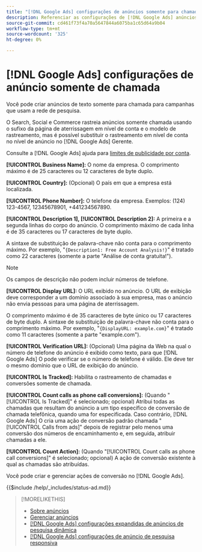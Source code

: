 ```yaml
---
title: "[!DNL Google Ads] configurações de anúncios somente para chamada"
description: Referenciar as configurações de [!DNL Google Ads] anúncios somente para chamada.
source-git-commit: cd461f73f4a70a5647844a6075ba1c65d64a9b04
workflow-type: tm+mt
source-wordcount: '325'
ht-degree: 0%

---
```


# [!DNL Google Ads] configurações de anúncio somente de chamada

Você pode criar anúncios de texto somente para chamada para campanhas que usam a rede de pesquisa.

O Search, Social e Commerce rastreia anúncios somente chamada usando o sufixo da página de aterrissagem em nível de conta e o modelo de rastreamento, mas é possível substituir o rastreamento em nível de conta no nível de anúncio no [!DNL Google Ads] Gerente.

Consulte a [!DNL Google Ads] ajuda para [limites de publicidade por conta](https://support.google.com/google-ads/answer/6372658?hl=en).

<!-- ## Call-only Ad -->

<!-- hiding section header since there's only one section -->

**[!UICONTROL Business Name]:** O nome da empresa. O comprimento máximo é de 25 caracteres ou 12 caracteres de byte duplo.

**[!UICONTROL Country]:** (Opcional) O país em que a empresa está localizada.

**[!UICONTROL Phone Number]:** O telefone da empresa. Exemplos: (124) 123-4567, 12345678901, +441234567890.

**[!UICONTROL Description 1], [!UICONTROL Description 2]:** A primeira e a segunda linhas do corpo do anúncio. O comprimento máximo de cada linha é de 35 caracteres ou 17 caracteres de byte duplo.

A sintaxe de substituição de palavra-chave não conta para o comprimento máximo. Por exemplo, &quot;`{Description1: Free Account Analysis!}`&quot; é tratado como 22 caracteres (somente a parte &quot;Análise de conta gratuita\!&quot;).

>[!NOTE]
>
>Os campos de descrição não podem incluir números de telefone.

**[!UICONTROL Display URL]:** O URL exibido no anúncio. O URL de exibição deve corresponder a um domínio associado à sua empresa, mas o anúncio não envia pessoas para uma página de aterrissagem.

O comprimento máximo é de 35 caracteres de byte único ou 17 caracteres de byte duplo. A sintaxe de substituição de palavra-chave não conta para o comprimento máximo. Por exemplo, &quot;`{DisplayURL: example.com}`&quot; é tratado como 11 caracteres (somente a parte &quot;example.com&quot;).

**[!UICONTROL Verification URL]:** (Opcional) Uma página da Web na qual o número de telefone do anúncio é exibido como texto, para que [!DNL Google Ads] O pode verificar se o número de telefone é válido. Ele deve ter o mesmo domínio que o URL de exibição do anúncio.

**[!UICONTROL Is Tracked]:** Habilita o rastreamento de chamadas e conversões somente de chamada.

**[!UICONTROL Count calls as phone call conversions]:** (Quando &quot;[!UICONTROL Is Tracked]&quot; é selecionado; opcional) Atribui todas as chamadas que resultam do anúncio a um tipo específico de conversão de chamada telefônica, quando uma for especificada. Caso contrário, [!DNL Google Ads] O cria uma ação de conversão padrão chamada &quot;[!UICONTROL Calls from ads]&quot; depois de registrar pelo menos uma conversão dos números de encaminhamento e, em seguida, atribuir chamadas a ele.

**[!UICONTROL Count Action]:** (Quando &quot;[!UICONTROL Count calls as phone call conversions]&quot; é selecionado; opcional) A ação de conversão existente à qual as chamadas são atribuídas.

Você pode criar e gerenciar ações de conversão no [!DNL Google Ads].

<!-- **[!UICONTROL Status]:** -->

{{$include /help/_includes/status-ad.md}}

>[!MORELIKETHIS]
>
>* [Sobre anúncios](ad-about.md)
>* [Gerenciar anúncios](ad-manage.md)
>* [[!DNL Google Ads] configurações expandidas de anúncios de pesquisa dinâmica](ad-settings-google-dsa.md)
>* [[!DNL Google Ads] configurações de anúncio de pesquisa responsiva](ad-settings-google-rsa.md)

